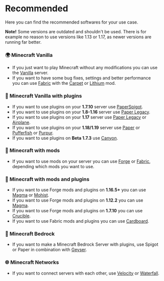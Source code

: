 # Recommended
Here you can find the recommended softwares for your use case.

**Note!** Some versions are outdated and shouldn't be used. There is for example no reason to use versions like 1.13 or 1.17, as newer versions are running far better.

### 🌍 Minecraft Vanilla
  - If you just want to play Minecraft without any modifications you can use the [Vanilla](https://github.com/UeberallGebannt/server-softwares/blob/master/SERVERS.md#-vanilla-minecraft) server. 
  - If you want to have some bug fixes, settings and better performance you can use [Fabric](https://github.com/UeberallGebannt/server-softwares/blob/master/SERVERS.md#-fabric) with the [Carpet](https://www.curseforge.com/minecraft/mc-mods/carpet) or [Lithium](https://www.curseforge.com/minecraft/mc-mods/lithium) mod.
  
### 🚰 Minecraft Vanilla with plugins
  - If you want to use plugins on your **1.7.10** server use [PaperSpigot](https://github.com/UeberallGebannt/server-softwares/blob/master/SERVERS.md#-paperspigot).
  - If you want to use plugins on your **1.8-1.16** server use [Paper Legacy](https://github.com/UeberallGebannt/server-softwares/blob/master/SERVERS.md#-paper).
  - If you want to use plugins on your **1.17** server use [Paper Legacy](https://github.com/UeberallGebannt/server-softwares/blob/master/SERVERS.md#-paper) or [Airplane](https://github.com/UeberallGebannt/server-softwares/blob/master/SERVERS.md#-airplane).
  - If you want to use plugins on your **1.18/1.19** server use [Paper](https://github.com/UeberallGebannt/server-softwares/blob/master/SERVERS.md#-paper) or [Pufferfish](https://github.com/UeberallGebannt/server-softwares/blob/master/SERVERS.md#-pufferfish) or [Purpur](https://github.com/UeberallGebannt/server-softwares/blob/master/SERVERS.md#-purpur).
  - If you want to use plugins on **Beta 1.7.3** use [Canyon](https://github.com/UeberallGebannt/server-softwares/blob/master/SERVERS.md#-canyon).
  
### 🔨 Minecraft with mods
  - If you want to use mods on your server you can use [Forge](https://github.com/UeberallGebannt/server-softwares/blob/master/SERVERS.md#-forge) or [Fabric](https://github.com/UeberallGebannt/server-softwares/blob/master/SERVERS.md#-fabric), depending which mods you want to use.  
  
### 🔶 Minecraft with mods and plugins
  - If you want to use Forge mods and plugins on **1.16.5+** you can use [Magma](https://github.com/UeberallGebannt/server-softwares/blob/master/SERVERS.md#-magma) or [Mohist](https://github.com/UeberallGebannt/server-softwares/blob/master/SERVERS.md#-mohist).
  - If you want to use Forge mods and plugins on **1.12.2** you can use [Magma](https://github.com/UeberallGebannt/server-softwares/blob/master/SERVERS.md#-magma).
  - If you want to use Forge mods and plugins on **1.7.10** you can use [Crucible](https://github.com/UeberallGebannt/server-softwares/blob/master/SERVERS.md#-crucible).
  - If you want to use Fabric mods and plugins you can use [Cardboard](https://github.com/UeberallGebannt/server-softwares/blob/master/SERVERS.md#-cardboard-bukkit-for-fabric).

### 📙 Minecraft Bedrock
  - If you want to make a Minecraft Bedrock Server with plugins, use Spigot or Paper in combination with [Geyser](https://github.com/UeberallGebannt/server-softwares/blob/master/OTHERS.md#-geysermc).


### 🌐 Minecraft Networks
  - If you want to connect servers with each other, use [Velocity](https://github.com/UeberallGebannt/server-softwares/blob/master/PROXIES.md#-velocity) or [Waterfall](https://github.com/UeberallGebannt/server-softwares/blob/master/PROXIES.md#-waterfall).
